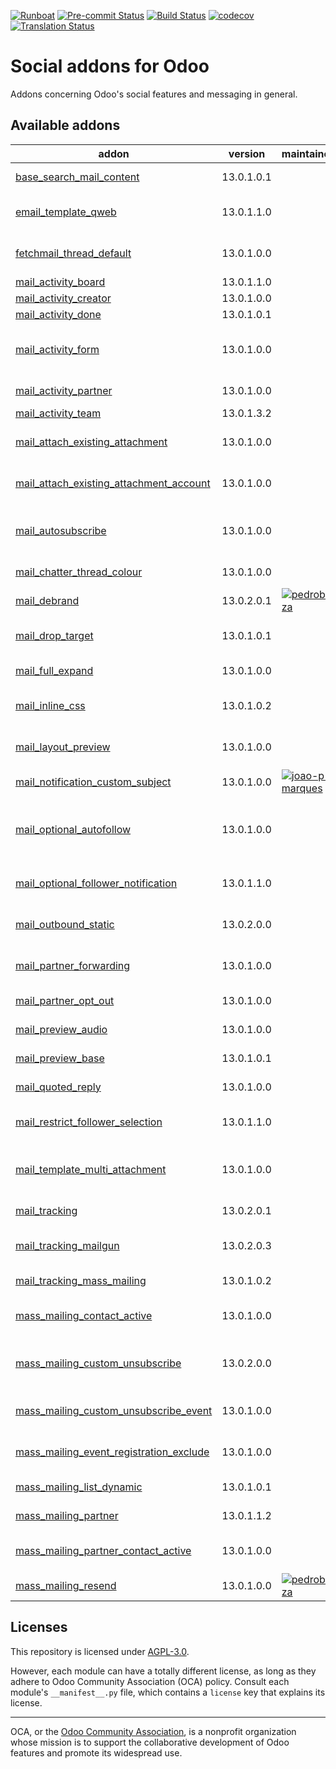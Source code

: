 
[![Runboat](https://img.shields.io/badge/runboat-Try%20me-875A7B.png)](https://runboat.odoo-community.org/builds?repo=OCA/social&target_branch=13.0)
[![Pre-commit Status](https://github.com/OCA/social/actions/workflows/pre-commit.yml/badge.svg?branch=13.0)](https://github.com/OCA/social/actions/workflows/pre-commit.yml?query=branch%3A13.0)
[![Build Status](https://github.com/OCA/social/actions/workflows/test.yml/badge.svg?branch=13.0)](https://github.com/OCA/social/actions/workflows/test.yml?query=branch%3A13.0)
[![codecov](https://codecov.io/gh/OCA/social/branch/13.0/graph/badge.svg)](https://codecov.io/gh/OCA/social)
[![Translation Status](https://translation.odoo-community.org/widgets/social-13-0/-/svg-badge.svg)](https://translation.odoo-community.org/engage/social-13-0/?utm_source=widget)

<!-- /!\ do not modify above this line -->

# Social addons for Odoo

Addons concerning Odoo's social features and messaging in general.

<!-- /!\ do not modify below this line -->

<!-- prettier-ignore-start -->

[//]: # (addons)

Available addons
----------------
addon | version | maintainers | summary
--- | --- | --- | ---
[base_search_mail_content](base_search_mail_content/) | 13.0.1.0.1 |  | Base Search Mail Content
[email_template_qweb](email_template_qweb/) | 13.0.1.1.0 |  | Use the QWeb templating mechanism for emails
[fetchmail_thread_default](fetchmail_thread_default/) | 13.0.1.0.0 |  | Post unkonwn messages to an existing thread
[mail_activity_board](mail_activity_board/) | 13.0.1.1.0 |  | Add Activity Boards
[mail_activity_creator](mail_activity_creator/) | 13.0.1.0.0 |  | Show activities creator
[mail_activity_done](mail_activity_done/) | 13.0.1.0.1 |  | Mail Activity Done
[mail_activity_form](mail_activity_form/) | 13.0.1.0.0 |  | Define editable and computed sections in mail activity descriptions
[mail_activity_partner](mail_activity_partner/) | 13.0.1.0.0 |  | Add Partner to Activities
[mail_activity_team](mail_activity_team/) | 13.0.1.3.2 |  | Add Teams to Activities
[mail_attach_existing_attachment](mail_attach_existing_attachment/) | 13.0.1.0.0 |  | Adding attachment on the object by sending this one
[mail_attach_existing_attachment_account](mail_attach_existing_attachment_account/) | 13.0.1.0.0 |  | Module to use attach existing attachment for account module
[mail_autosubscribe](mail_autosubscribe/) | 13.0.1.0.0 |  | Automatically subscribe partners to its company's business documents
[mail_chatter_thread_colour](mail_chatter_thread_colour/) | 13.0.1.0.0 |  | Allow to change the colour of threads
[mail_debrand](mail_debrand/) | 13.0.2.0.1 | [![pedrobaeza](https://github.com/pedrobaeza.png?size=30px)](https://github.com/pedrobaeza) | Remove Odoo branding in sent emails
[mail_drop_target](mail_drop_target/) | 13.0.1.0.1 |  | Attach emails to Odoo by dragging them from your desktop
[mail_full_expand](mail_full_expand/) | 13.0.1.0.0 |  | Expand mail in a big window
[mail_inline_css](mail_inline_css/) | 13.0.1.0.2 |  | Convert style tags in inline style in your mails
[mail_layout_preview](mail_layout_preview/) | 13.0.1.0.0 |  | Preview email templates in the browser
[mail_notification_custom_subject](mail_notification_custom_subject/) | 13.0.1.0.0 | [![joao-p-marques](https://github.com/joao-p-marques.png?size=30px)](https://github.com/joao-p-marques) | Apply a custom subject to mail notifications
[mail_optional_autofollow](mail_optional_autofollow/) | 13.0.1.0.0 |  | Choose if you want to automatically add new recipients as followers on mail.compose.message
[mail_optional_follower_notification](mail_optional_follower_notification/) | 13.0.1.1.0 |  | Choose to notify followers on mail.compose.message
[mail_outbound_static](mail_outbound_static/) | 13.0.2.0.0 |  | Allows you to configure the from header for a mail server.
[mail_partner_forwarding](mail_partner_forwarding/) | 13.0.1.0.0 |  | Forwarding notifications for partners
[mail_partner_opt_out](mail_partner_opt_out/) | 13.0.1.0.0 |  | Add the partner's email to the blackmailed list
[mail_preview_audio](mail_preview_audio/) | 13.0.1.0.0 |  | Allow to preview audio files
[mail_preview_base](mail_preview_base/) | 13.0.1.0.1 |  | Base to add more previewing options
[mail_quoted_reply](mail_quoted_reply/) | 13.0.1.0.0 |  | Make a reply using a message
[mail_restrict_follower_selection](mail_restrict_follower_selection/) | 13.0.1.1.0 |  | Define a domain from which followers can be selected
[mail_template_multi_attachment](mail_template_multi_attachment/) | 13.0.1.0.0 |  | Module who allows to generate multi attachments on an email template.
[mail_tracking](mail_tracking/) | 13.0.2.0.1 |  | Email tracking system for all mails sent
[mail_tracking_mailgun](mail_tracking_mailgun/) | 13.0.2.0.3 |  | Mail tracking and Mailgun webhooks integration
[mail_tracking_mass_mailing](mail_tracking_mass_mailing/) | 13.0.1.0.2 |  | Improve mass mailing email tracking
[mass_mailing_contact_active](mass_mailing_contact_active/) | 13.0.1.0.0 |  | Adds active feature on mailing list contact and subscriptions
[mass_mailing_custom_unsubscribe](mass_mailing_custom_unsubscribe/) | 13.0.2.0.0 |  | Know and track (un)subscription reasons, GDPR compliant
[mass_mailing_custom_unsubscribe_event](mass_mailing_custom_unsubscribe_event/) | 13.0.1.0.0 |  | Allow to unsubscribe discretely from an event
[mass_mailing_event_registration_exclude](mass_mailing_event_registration_exclude/) | 13.0.1.0.0 |  | Link mass mailing with event for excluding recipients
[mass_mailing_list_dynamic](mass_mailing_list_dynamic/) | 13.0.1.0.1 |  | Mass mailing lists that get autopopulated
[mass_mailing_partner](mass_mailing_partner/) | 13.0.1.1.2 |  | Link partners with mass-mailing
[mass_mailing_partner_contact_active](mass_mailing_partner_contact_active/) | 13.0.1.0.0 |  | Archive/unarchvice mailing list contact through partner
[mass_mailing_resend](mass_mailing_resend/) | 13.0.1.0.0 | [![pedrobaeza](https://github.com/pedrobaeza.png?size=30px)](https://github.com/pedrobaeza) | Resend mass mailings

[//]: # (end addons)

<!-- prettier-ignore-end -->

## Licenses

This repository is licensed under [AGPL-3.0](LICENSE).

However, each module can have a totally different license, as long as they adhere to Odoo Community Association (OCA)
policy. Consult each module's `__manifest__.py` file, which contains a `license` key
that explains its license.

----
OCA, or the [Odoo Community Association](http://odoo-community.org/), is a nonprofit
organization whose mission is to support the collaborative development of Odoo features
and promote its widespread use.
